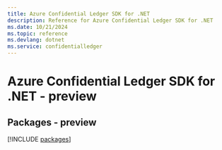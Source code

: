 ```yaml
---
title: Azure Confidential Ledger SDK for .NET
description: Reference for Azure Confidential Ledger SDK for .NET
ms.date: 10/21/2024
ms.topic: reference
ms.devlang: dotnet
ms.service: confidentialledger
---
```

# Azure Confidential Ledger SDK for .NET - preview
## Packages - preview
[!INCLUDE [packages](confidential-ledger-index.md)]